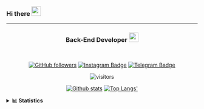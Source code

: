 ### Hi there <img height="25" width="25"  src="https://camo.githubusercontent.com/35d3d11359a49bf12aebb834cc13fd81b95eff4e/68747470733a2f2f6d656469612e67697068792e636f6d2f6d656469612f6876524a434c467a6361737252346961377a2f67697068792e676966">

<hr>

<div align="center">
  
### Back-End Developer <img height="25" src="https://camo.githubusercontent.com/40dff491d4e8123af55298ef908faedb66c463e5/68747470733a2f2f6d656469612e67697068792e636f6d2f6d656469612f57556c706c634d704f43456d5447427442572f67697068792e676966">
 
</div>

<br>

<div align="center">

[![GitHub followers](https://img.shields.io/github/followers/hanifazzuhdi?label=Follow&style=social)](https://github.com/hanifazzuhdi/?tab=follow) 
[![Instagram Badge](https://img.shields.io/badge/-hanifazzuhdi-blue?style=social&logo=Instagram&link=https://www.instagram.com/hnfhanif52/)](https://www.instagram.com/hnfhanif52/)
[![Telegram Badge](https://img.shields.io/badge/-hanifazzuhdi-blue?style=social&logo=telegram&link=https://www.t.me/hanif0198/)](https://www.t.me/hanif0198/) 

![visitors](https://visitor-badge.glitch.me/badge?page_id=hanifazzuhdi.hanifazzuhdi)

[![Github stats](https://github-readme-stats.vercel.app/api?username=hanifazzuhdi&count_private=true&title_color=333&text_color=777&show_icons=true&icon_color=333&line_height=20px)](https://github.com/hanifazzuhdi)
[![Top Langs'](https://github-readme-stats.vercel.app/api/top-langs/?username=hanifazzuhdi&layout=compact)](https://github.com/hanifazzuhdi) 

 </div>
 
<details>
  <summary><b> 📊 Statistics </b></summary>
  
  <br/>
  
  <!--START_SECTION:waka-->
![Lines of code](https://img.shields.io/badge/From%20Hello%20World%20I%27ve%20Written-7.3%20million%20lines%20of%20code-blue)

**🐱 My GitHub Data** 

> 🏆 490 Contributions in the Year 2021
 > 
> 📦 274.5 kB Used in GitHub's Storage 
 > 
> 🚫 Not Opted to Hire
 > 
> 📜 23 Public Repositories 
 > 
> 🔑 19 Private Repositories  
 > 
📊 **This Week I Spent My Time On** 

```text
⌚︎ Time Zone: Asia/Jakarta

💬 Programming Languages: 
Blade Template           15 hrs 6 mins       ██████████░░░░░░░░░░░░░░░   40.45% 
PHP                      13 hrs 55 mins      █████████░░░░░░░░░░░░░░░░   37.26% 
JavaScript               5 hrs 48 mins       ████░░░░░░░░░░░░░░░░░░░░░   15.54% 
JSON                     48 mins             ░░░░░░░░░░░░░░░░░░░░░░░░░   2.17% 
Bash                     41 mins             ░░░░░░░░░░░░░░░░░░░░░░░░░   1.86%

🔥 Editors: 
VS Code                  36 hrs 4 mins       ████████████████████████░   96.59% 
PhpStorm                 1 hr 16 mins        ░░░░░░░░░░░░░░░░░░░░░░░░░   3.41%

💻 Operating System: 
Mac                      37 hrs 21 mins      █████████████████████████   100.0%

```


 Last Updated on 24/09/2021
<!--END_SECTION:waka-->
</details>
